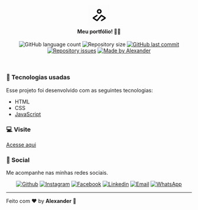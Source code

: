 <h4 align="center">
<img src="./images/ico/apple-touch-icon.png" width="60px" /><br>
 <b>Meu portfólio!</b> 🤙🏾
</h4>
<p align="center">
  <img alt="GitHub language count" src="https://img.shields.io/github/languages/count/ialexanderbrito/ialexanderbrito.github.io.svg">

  <img alt="Repository size" src="https://img.shields.io/github/repo-size/ialexanderbrito/ialexanderbrito.github.io.svg">
  
  <a href="https://github.com/ialexanderbrito/be-the-hero/commits/master">
    <img alt="GitHub last commit" src="https://img.shields.io/github/last-commit/ialexanderbrito/ialexanderbrito.github.io.svg"></a>

  <a href="https://github.com/ialexanderbrito/be-the-hero/issues">
    <img alt="Repository issues" src="https://img.shields.io/github/issues/ialexanderbrito/ialexanderbrito.github.io.svg"></a>
 
  <a href="https://ialexanderbrito.com.br">
    <img alt="Made by Alexander" src="https://img.shields.io/badge/made%20by-Alexander-red"></a>
</p>

<br>

### :rocket: Tecnologias usadas
Esse projeto foi desenvolvido com as seguintes tecnologias:
- HTML
- CSS
- [JavaScript](https://www.javascript.com/)

  
### 💻 Visite

[Acesse aqui](https://ialexanderbrito.com.br/)


### 📱 Social

Me acompanhe nas minhas redes sociais.

<p align="center">

   <a href="https://github.com/ialexanderbrito" target="_blank" >
    <img alt="Github" src="https://img.shields.io/badge/Github--%23F8952D?style=social&logo=github"></a> 
  
  <a href="https://instagram.com/ialexanderbrito" target="_blank" >
    <img alt="Instagram" src="https://img.shields.io/badge/Instagram--%23F8952D?style=social&logo=instagram"></a> 
  
  <a href="https://facebook.com/ialexanderbrito" target="_blank" >
    <img alt="Facebook" src="https://img.shields.io/badge/Facebook--%23F8952D?style=social&logo=facebook"></a> 

  <a href="https://www.linkedin.com/in/ialexanderbrito/" target="_blank" >
    <img alt="Linkedin" src="https://img.shields.io/badge/Linkedin--%23F8952D?style=social&logo=linkedin"></a> 
  
  <a href="mailto:ialexanderbrito@gmail.com" target="_blank" >
    <img alt="Email" src="https://img.shields.io/badge/Email--%23F8952D?style=social&logo=gmail"></a> 
  
  <a href="https://api.whatsapp.com/send?phone=5521979434402" target="_blank" >
    <img alt="WhatsApp" src="https://img.shields.io/badge/Whatsapp--%23F8952D?style=social&logo=whatsapp"></a>
</p>

---

Feito com ❤️ by **Alexander** 🤙
